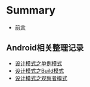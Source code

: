 # Summary

* [前言](README.md)

## Android相关整理记录

* [设计模式之单例模式](androidxiang-guan/she-ji-mo-5f0f-dan-li-mo-shi.md)
* [设计模式之Build模式](androidxiang-guan/she-ji-mo-shi-zhi-build-mo-shi.md)
* [设计模式之观察者模式](androidxiang-guan/she-ji-mo-shi-zhi-guan-cha-zhe-mo-shi.md)

